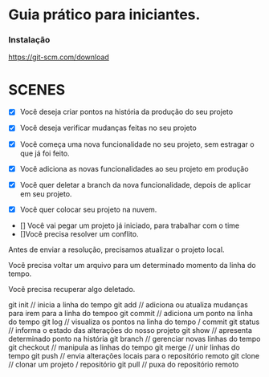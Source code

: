 # Guia prático para iniciantes.

### Instalação
https://git-scm.com/download

# SCENES
 - [x] Você deseja criar pontos na história da produção do seu projeto
 - [x] Você deseja verificar mudanças feitas no seu projeto

 
 - [x] Você começa uma nova funcionalidade no seu projeto, sem estragar o que já foi feito.
 - [x] Você adiciona as novas funcionalidades ao seu projeto em produção
 - [x] Você quer deletar a branch da nova funcionalidade, depois de aplicar em seu projeto.
 - [x] Você quer colocar seu projeto na nuvem.
 - [] Você vai pegar um projeto já iniciado, para trabalhar com o time
 - []Você precisa resolver um conflito.

 Antes de enviar a resolução, precisamos atualizar o projeto local.

 Você precisa voltar um arquivo para um determinado momento da linha do tempo.

 Você precisa recuperar algo deletado.

git init // inicia a linha do tempo
git add // adiciona ou atualiza mudanças para irem para a linha do tempoo
git commit // adiciona um ponto na linha do tempo
git log // visualiza os pontos na linha do tempo / commit
git status // informa o estado das alterações do nosso projeto
git show // apresenta determinado ponto na história
git branch // gerenciar novas linhas do tempo
git checkout // manipula as linhas do tempo
git merge // unir linhas do tempo
git push // envia alterações locais para o repositório remoto
git clone // clonar um projeto / repositório
git pull // puxa do repositório remoto

